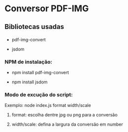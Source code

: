 
<h1>Conversor PDF-IMG</h1>
<h2><p>Bibliotecas usadas</p></h2>

<ul>
    <li><p>pdf-img-convert</p></li>
    <li><p>jsdom</p></li>
</ul>

<h3><p>NPM de instalação:</p></h3>

<ul>
    <li><p>npm install pdf-img-convert</p></li> 
    <li><p>npm install jsdom</p></li> 
</ul>

<h3><p>Modo de excução do script:</p></h3>
<p>Exemplo: node index.js format width/scale</p>
<ol>
    <li><p>format: escolha dentre jpg ou png para a conversão</p></li>
    <li><p>width/scale: defina a largura da conversão em number</p></li>
</ol>
